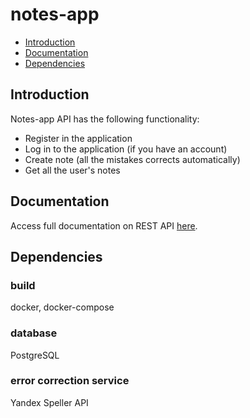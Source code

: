 # notes-app

* [Introduction](#introduction)
* [Documentation](#documentation)
* [Dependencies](#dependencies)

## Introduction 

Notes-app API has the following functionality: 
- Register in the application
- Log in to the application (if you have an account)
- Create note (all the mistakes corrects automatically)
- Get all the user's notes 

## Documentation

Access full documentation on REST API [here](documentation.md).

## Dependencies

### build
docker, docker-compose

### database

PostgreSQL

### error correction service

Yandex Speller API
